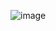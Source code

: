 
![image](https://user-images.githubusercontent.com/72713975/212525929-52f50858-a84c-49af-abb8-c09339434373.png)
